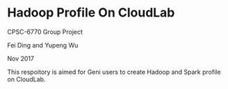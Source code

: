 # Hadoop Profile On CloudLab

CPSC-6770 Group Project

Fei Ding and Yupeng Wu

Nov 2017

This respoitory is aimed for Geni users to create Hadoop and Spark profile on CloudLab. 

